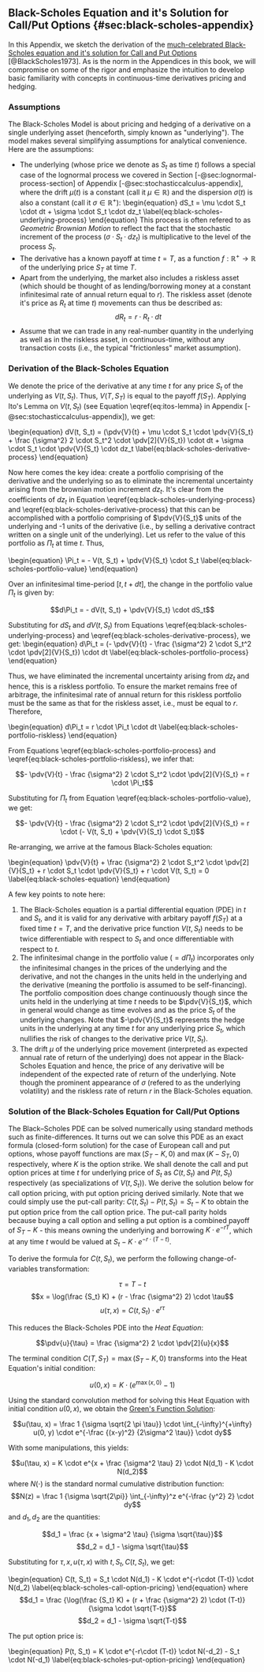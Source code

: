## Black-Scholes Equation and it's Solution for Call/Put Options {#sec:black-scholes-appendix}

In this Appendix, we sketch the derivation of the [much-celebrated Black-Scholes equation and it's solution for Call and Put Options](https://www.cs.princeton.edu/courses/archive/fall09/cos323/papers/black_scholes73.pdf) [@BlackScholes1973]. As is the norm in the Appendices in this book, we will compromise on some of the rigor and emphasize the intuition to develop basic familiarity with concepts in continuous-time derivatives pricing and hedging.

### Assumptions
The Black-Scholes Model is about pricing and hedging of a derivative on a single underlying asset (henceforth, simply known as "underlying"). The model makes several simplifying assumptions for analytical convenience. Here are the assumptions:

* The underlying (whose price we denote as $S_t$ as time $t$) follows a special case of the lognormal process we covered in Section [-@sec:lognormal-process-section] of Appendix [-@sec:stochasticcalculus-appendix], where the drift $\mu(t)$ is a constant (call it $\mu \in \mathbb{R}$) and the dispersion $\sigma(t)$ is also a constant (call it $\sigma \in \mathbb{R}^+$):
\begin{equation}
dS_t = \mu \cdot S_t \cdot dt + \sigma \cdot S_t \cdot dz_t
\label{eq:black-scholes-underlying-process}
\end{equation}
This process is often refered to as *Geometric Brownian Motion* to reflect the fact that the stochastic increment of the process ($\sigma \cdot S_t \cdot dz_t$) is multiplicative to the level of the process $S_t$.
* The derivative has a known payoff at time $t=T$, as a function $f: \mathbb{R}^+ \rightarrow \mathbb{R}$ of the underlying price $S_T$ at time $T$.
* Apart from the underlying, the market also includes a riskless asset (which should be thought of as lending/borrowing money at a constant infinitesimal rate of annual return equal to $r$). The riskless asset (denote it's price as $R_t$ at time $t$) movements can thus be described as:
$$dR_t = r \cdot R_t \cdot dt$$
* Assume that we can trade in any real-number quantity in the underlying as well as in the riskless asset, in continuous-time, without any transaction costs (i.e., the typical "frictionless" market assumption).

### Derivation of the Black-Scholes Equation

We denote the price of the derivative at any time $t$ for any price $S_t$ of the underlying as $V(t, S_t)$. Thus, $V(T, S_T)$ is equal to the payoff $f(S_T)$. Applying Ito's Lemma on $V(t, S_t)$ (see Equation \eqref{eq:itos-lemma} in Appendix [-@sec:stochasticcalculus-appendix]), we get:

\begin{equation}
dV(t, S_t) = (\pdv{V}{t} + \mu \cdot S_t \cdot \pdv{V}{S_t} + \frac {\sigma^2} 2 \cdot S_t^2 \cdot \pdv[2]{V}{S_t}) \cdot dt + \sigma \cdot S_t \cdot \pdv{V}{S_t} \cdot dz_t
\label{eq:black-scholes-derivative-process}
\end{equation}

Now here comes the key idea: create a portfolio comprising of the derivative and the underlying so as to eliminate the incremental uncertainty arising from the brownian motion increment $dz_t$. It's clear from the coefficients of $dz_t$ in Equation \eqref{eq:black-scholes-underlying-process} and \eqref{eq:black-scholes-derivative-process} that this can be accomplished with a portfolio comprising of $\pdv{V}{S_t}$ units of the underlying and -1 units of the derivative (i.e., by selling a derivative contract written on a single unit of the underlying). Let us refer to the value of this portfolio as $\Pi_t$ at time $t$. Thus,

\begin{equation}
\Pi_t = - V(t, S_t) + \pdv{V}{S_t} \cdot S_t
\label{eq:black-scholes-portfolio-value}
\end{equation}

Over an infinitesimal time-period $[t, t+dt]$, the change in the portfolio value $\Pi_t$ is given by:

$$d\Pi_t = - dV(t, S_t) + \pdv{V}{S_t} \cdot dS_t$$

Substituting for $dS_t$ and $dV(t, S_t)$ from Equations \eqref{eq:black-scholes-underlying-process} and \eqref{eq:black-scholes-derivative-process}, we get:
\begin{equation}
d\Pi_t = (- \pdv{V}{t} - \frac {\sigma^2} 2 \cdot S_t^2 \cdot \pdv[2]{V}{S_t}) \cdot dt
\label{eq:black-scholes-portfolio-process}
\end{equation}

Thus, we have eliminated the incremental uncertainty arising from $dz_t$ and hence, this is a riskless portfolio. To ensure the market remains free of arbitrage, the infinitesimal rate of annual return for this riskless portfolio must be the same as that for the riskless asset, i.e., must be equal to $r$. Therefore,

\begin{equation}
d\Pi_t = r \cdot \Pi_t \cdot dt
\label{eq:black-scholes-portfolio-riskless}
\end{equation}

From Equations \eqref{eq:black-scholes-portfolio-process} and \eqref{eq:black-scholes-portfolio-riskless}, we infer that:

$$- \pdv{V}{t} - \frac {\sigma^2} 2 \cdot S_t^2 \cdot \pdv[2]{V}{S_t} = r \cdot \Pi_t$$

Substituting for $\Pi_t$ from Equation \eqref{eq:black-scholes-portfolio-value}, we get:

$$- \pdv{V}{t} - \frac {\sigma^2} 2 \cdot S_t^2 \cdot \pdv[2]{V}{S_t} = r \cdot (- V(t, S_t) + \pdv{V}{S_t} \cdot S_t)$$

Re-arranging, we arrive at the famous Black-Scholes equation:

\begin{equation}
\pdv{V}{t} + \frac {\sigma^2} 2 \cdot S_t^2 \cdot \pdv[2]{V}{S_t} + r \cdot S_t \cdot \pdv{V}{S_t} + r \cdot V(t, S_t) = 0
\label{eq:black-scholes-equation}
\end{equation}

A few key points to note here:

1. The Black-Scholes equation is a partial differential equation (PDE) in $t$ and $S_t$, and it is valid for any derivative with arbitary payoff $f(S_T)$ at a fixed time $t=T$, and the derivative price function $V(t, S_t)$ needs to be twice differentiable with respect to $S_t$ and once differentiable with respect to $t$.
2. The infinitesimal change in the portfolio value ($=d\Pi_t$) incorporates only the infinitesimal changes in the prices of the underlying and the derivative, and not the changes in the units held in the underlying and the derivative (meaning the portfolio is assumed to be self-financing). The portfolio composition does change continuously though since the units held in the underlying at time $t$ needs to be $\pdv{V}{S_t}$, which in general would change as time evolves and as the price $S_t$ of the underlying changes. Note that $-\pdv{V}{S_t}$ represents the hedge units in the underlying at any time $t$ for any underlying price $S_t$, which nullifies the risk of changes to the derivative price $V(t, S_t)$.
3. The drift $\mu$ of the underlying price movement (interpreted as expected annual rate of return of the underlying) does not appear in the Black-Scholes Equation and hence, the price of any derivative will be independent of the expected rate of return of the underlying. Note though the prominent appearance of $\sigma$ (refered to as the underlying volatility) and the riskless rate of return $r$ in the Black-Scholes equation.

### Solution of the Black-Scholes Equation for Call/Put Options

The Black–Scholes PDE can be solved numerically using standard methods such as finite-differences. It turns out we can solve this PDE as an exact formula (closed-form solution) for the case of European call and put options, whose payoff functions are $\max(S_T-K, 0)$ and $\max(K-S_T, 0)$ respectively, where $K$ is the option strike. We shall denote the call and put option prices at time $t$ for underlying price of $S_t$ as $C(t, S_t)$  and $P(t, S_t)$ respectively (as specializations of $V(t, S_t)$). We derive the solution below for call option pricing, with put option pricing derived similarly. Note that we could simply use the put-call parity: $C(t, S_t) - P(t, S_t) = S_t - K$ to obtain the put option price from the call option price. The put-call parity holds because buying a call option and selling a put option is a combined payoff of $S_T - K$ - this means owning the underlying and borrowing $K\cdot e^{-rT}$, which at any time $t$ would be valued at $S_t - K \cdot e^{-r\cdot (T-t)}$.

To derive the formula for $C(t, S_t)$, we perform the following change-of-variables transformation:

$$\tau = T - t$$
$$x = \log(\frac {S_t} K) + (r - \frac {\sigma^2} 2) \cdot \tau$$
$$u(\tau, x) = C(t, S_t) \cdot e^{r \tau}$$

This reduces the Black-Scholes PDE into the *Heat Equation*:

$$\pdv{u}{\tau} = \frac {\sigma^2} 2 \cdot \pdv[2]{u}{x}$$

The terminal condition $C(T, S_T) = \max(S_T-K, 0)$ transforms into the Heat Equation's initial condition:

$$u(0, x) = K \cdot (e^{\max(x, 0)} - 1)$$

Using the standard convolution method for solving this Heat Equation with initial condition $u(0,x)$, we obtain the [Green's Function Solution](https://en.wikipedia.org/wiki/Heat_equation#Some_Green's_function_solutions_in_1D):

$$u(\tau, x) = \frac 1 {\sigma \sqrt{2 \pi \tau}} \cdot \int_{-\infty}^{+\infty} u(0, y) \cdot e^{-\frac {(x-y)^2} {2\sigma^2 \tau}} \cdot dy$$

With some manipulations, this yields:

$$u(\tau, x) = K \cdot e^{x + \frac {\sigma^2 \tau} 2} \cdot N(d_1) - K \cdot N(d_2)$$
where $N(\cdot)$ is the standard normal cumulative distribution function:
$$N(z) = \frac 1 {\sigma \sqrt{2\pi}} \int_{-\infty}^z e^{-\frac {y^2} 2} \cdot dy$$
and $d_1, d_2$ are the quantities:

$$d_1 = \frac {x + \sigma^2 \tau} {\sigma \sqrt{\tau}}$$
$$d_2 = d_1 - \sigma \sqrt{\tau}$$

Substituting for $\tau, x, u(\tau, x)$ with $t, S_t, C(t,S_t)$, we get:

\begin{equation}
C(t, S_t) = S_t \cdot N(d_1) - K \cdot e^{-r\cdot (T-t)} \cdot N(d_2)
\label{eq:black-scholes-call-option-pricing}
\end{equation}
where
$$d_1 = \frac {\log(\frac {S_t} K) + (r + \frac {\sigma^2} 2) \cdot (T-t)} {\sigma \cdot \sqrt{T-t}}$$
$$d_2 = d_1 - \sigma \sqrt{T-t}$$

The put option price is:

\begin{equation}
P(t, S_t) = K \cdot e^{-r\cdot (T-t)} \cdot N(-d_2) - S_t \cdot N(-d_1)
\label{eq:black-scholes-put-option-pricing}
\end{equation}

